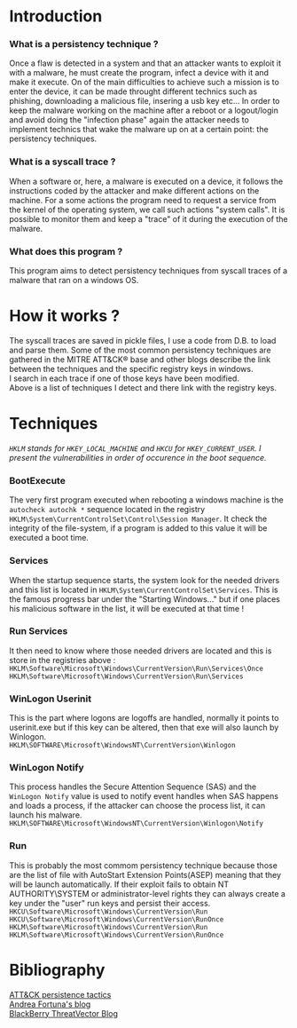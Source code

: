 # Introduction

### What is a persistency technique ?
Once a flaw is detected in a system and that an attacker wants to exploit it with a malware, he must create the program, infect a device with it and make it execute. On of the main difficulties to achieve such a mission is to enter the device, it can be made throught different technics such as phishing, downloading a malicious file, insering a usb key etc... In order to keep the malware working on the machine after a reboot or a logout/login and avoid doing the "infection phase" again the attacker needs to implement technics that wake the malware up on at a certain point: the persistency techniques.

### What is a syscall trace ?
When a software or, here, a malware is executed on a device, it follows the instructions coded by the attacker and make different actions on the machine. For a some actions the program need to request a service from the kernel of the operating system, we call such actions "system calls". It is possible to monitor them and keep a "trace" of it during the execution of the malware.

### What does this program ?
This program aims to detect persistency techniques from syscall traces of a malware that ran on a windows OS.

# How it works ?

The syscall traces are saved in pickle files, I use a code from D.B. to load and parse them. Some of the most common persistency techniques are gathered in the MITRE ATT&CK® base and other blogs describe the link between the techniques and the specific registry keys in windows.<br/>
I search in each trace if one of those keys have been modified.<br/>
Above is a list of techniques I detect and there link with the registry keys.

# Techniques

*`HKLM` stands for `HKEY_LOCAL_MACHINE` and `HKCU` for `HKEY_CURRENT_USER`. I present the vulnerabilities in order of occurence in the boot sequence.*

### BootExecute

The very first program executed when rebooting a windows machine is the `autocheck autochk *` sequence located in the registry `HKLM\System\CurrentControlSet\Control\Session Manager`. It check the integrity of the file-system, if a program is added to this value it will be executed a boot time.

### Services

When the startup sequence starts, the system look for the needed drivers and this list is located in `HKLM\System\CurrentControlSet\Services`. This is the famous progress bar under the "Starting Windows..." but if one places his malicious software in the list, it will be executed at that time !

### Run Services

It then need to know where those needed drivers are located and this is store in the registries above : <br/>
`HKLM\Software\Microsoft\Windows\CurrentVersion\Run\Services\Once
HKLM\Software\Microsoft\Windows\CurrentVersion\Run\Services`

### WinLogon Userinit

This is the part where logons are logoffs are handled, normally it points to userinit.exe but if this key can be altered, then that exe will also launch by Winlogon.<br/>
`HKLM\SOFTWARE\Microsoft\WindowsNT\CurrentVersion\Winlogon`

### WinLogon Notify

This process handles the Secure Attention Sequence (SAS) and the `WinLogon Notify` value is used to notify event handles when SAS happens and loads a process, if the attacker can choose the process list, it can launch his malware.<br/>
`HKLM\SOFTWARE\Microsoft\WindowsNT\CurrentVersion\Winlogon\Notify`

### Run

This is probably the most commom persistency technique because those are the list of file with AutoStart Extension Points(ASEP) meaning that they will be launch automatically. If their exploit fails to obtain NT AUTHORITY\SYSTEM or administrator-level rights they can always create a key under the "user" run keys and persist their access.<br/>
`HKCU\Software\Microsoft\Windows\CurrentVersion\Run
HKCU\Software\Microsoft\Windows\CurrentVersion\RunOnce
HKLM\Software\Microsoft\Windows\CurrentVersion\Run
HKLM\Software\Microsoft\Windows\CurrentVersion\RunOnce`

# Bibliography

[ATT&CK persistence tactics](https://attack.mitre.org/matrices/enterprise/windows/)<br/>
[Andrea Fortuna's blog](https://andreafortuna.org/2017/07/06/malware-persistence-techniques/)<br/>
[BlackBerry ThreatVector Blog](https://blogs.blackberry.com/en/2013/09/windows-registry-persistence-part-2-the-run-keys-and-search-order)

